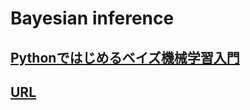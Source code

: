 # Bayesian inference
## [Pythonではじめるベイズ機械学習入門](https://www.kspub.co.jp/book/detail/5279786.html)
## [URL](https://github.com/sammy-suyama/PythonBayesianMLBook/tree/main)
